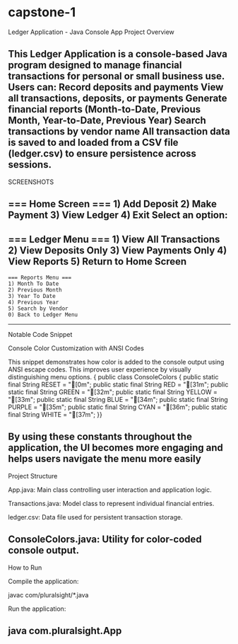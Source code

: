 # capstone-1
Ledger Application - Java Console App
Project Overview

This Ledger Application is a console-based Java program designed to manage
financial transactions for personal or small business use. Users can:
Record deposits and payments
View all transactions, deposits, or payments
Generate financial reports (Month-to-Date, Previous Month, Year-to-Date, Previous Year)
Search transactions by vendor name
All transaction data is saved to and loaded from a CSV file (ledger.csv) to ensure persistence 
across sessions.
-------------------------------------------------------------------------------------------------------
SCREENSHOTS

=== Home Screen ===
    1) Add Deposit
    2) Make Payment
    3) View Ledger
    4) Exit
  Select an option:
-----------------------------
  === Ledger Menu ===
    1) View All Transactions
    2) View Deposits Only
    3) View Payments Only
    4) View Reports
    5) Return to Home Screen
-----------------------------
    === Reports Menu ===
    1) Month To Date
    2) Previous Month
    3) Year To Date
    4) Previous Year
    5) Search by Vendor
    0) Back to Ledger Menu
-----------------------------------------------------------------------------------------------------
Notable Code Snippet

Console Color Customization with ANSI Codes

This snippet demonstrates how color is added to the console output
 using ANSI escape codes. This improves user experience by visually distinguishing menu options.
{
public class ConsoleColors {
    public static final String RESET = "[0m";
    public static final String RED = "[31m";
    public static final String GREEN = "[32m";
    public static final String YELLOW = "[33m";
    public static final String BLUE = "[34m";
    public static final String PURPLE = "[35m";
    public static final String CYAN = "[36m";
    public static final String WHITE = "[37m";
}}

By using these constants throughout the application, the UI becomes more engaging 
and helps users navigate the menu more easily
--------------------------------------------------------------------------------------------
Project Structure

App.java: Main class controlling user interaction and application logic.

Transactions.java: Model class to represent individual financial entries.

ledger.csv: Data file used for persistent transaction storage.

ConsoleColors.java: Utility for color-coded console output.
----------------------------------------------------------------------------------------------------
How to Run

Compile the application:

javac com/pluralsight/*.java

Run the application:

java com.pluralsight.App
-----------------------------------------------------------------------------------------------------
